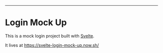 
---

# Login Mock Up

This is a mock login project built with [Svelte](https://svelte.dev). 

It lives at https://svelte-login-mock-up.now.sh/


